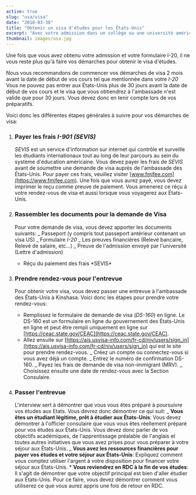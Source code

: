 ```yaml
---
active: true
slug: "usa/visa"
date: "2018-03-30"
title: "Obtenir un visa d'études pour les États-Unis"
excerpt: "Avec votre admission dans un collège ou une université américaine en main, vous devez maintenant faire une demande de visa à l'ambassade des États-Unis. Ce guide vous donne les informations nécessaires et vous explique les différentes étapes à suivre pour obtenir le visa d'études pour les États-Unis."
thumbnail: images/usa.jpg
---
```


Une fois que vous avez obtenu votre admission et votre formulaire I-20, il ne vous reste plus qu'à faire vos démarches pour obtenir le visa d'études.

Nous vous recommandons de commencer vos démarches de visa 2 mois avant la date de début de vos cours tel que mentionnée dans votre _I-20_
Vous ne pouvez pas entrer aux États-Unis plus de 30 jours avant la date de début de vos cours et le visa que vous obtiendrez à l'ambassade n'est valide que pour 30 jours.
Vous devez donc en tenir compte lors de vos préparatifs.

Voici donc les différentes étapes générales à suivre pour vos démarches de visa:

1.  ### Payer les frais _I-901 (SEVIS)_

    _SEVIS_ est un service d'information sur internet qui contrôle et surveille les étudiants internationaux tout au long de leur parcours au sein du système d'éducation américaine.
    Vous devez payer les frais de _SEVIS_ avant de soumettre une demande de visa auprès de l'ambassade des États-Unis.
    Pour payer ces frais, veuillez visiter [www.fmjfee.com](https://www.fmjfee.com).
    Une fois que vous aurez payé, vous devez imprimer le reçu comme preuve de paiement. Vous amenerez ce réçu à votre rendez-vous de visa et aussi lorsque vous voyagerez aux États-Unis.

2.  ### Rassembler les documents pour la demande de Visa

    Pour votre demande de visa, vous devez apporter les documents suivants:
    _ Passeport (y compris tout passeport antérieur contenant un visa US)
    _ Formulaire _I-20_
    _ Les preuves financières (Relevé bancaire, Relevé de salaire, etc…)
    _ Preuve de l'admission envoyé par l'université (Lettre d'admission)
    * Réçu du paiement des frais *SEVIS\*

3.  ### Prendre rendez-vous pour l'entrevue

    Pour obtenir votre visa, vous devez passer une entrevue à l'ambassade des États-Unis à Kinshasa.
    Voici donc les étapes pour prendre votre rendez-vous:
    * Remplissez le formulaire de demande de visa (*DS-160*) en ligne.
    Le DS-160 est un formulaire en ligne du gouvernement des États-Unis en ligne et peut être rempli uniquement en ligne sur [https://ceac.state.gov/CEAC](https://ceac.state.gov/CEAC).
    * Allez ensuite sur [https://ais.usvisa-info.com/fr-cd/niv/users/sign_in](https://ais.usvisa-info.com/fr-cd/niv/users/sign_in) qui est le site pour prendre rendez-vous.
    _ Créez un compte ou connectez-vous si vous avez déjà un compte.
    _ Entrez le numéro de confirmation DS-160.
    _ Payez les frais de demande de visa non-immigrant (MRV).
    _ Choisissez ensuite une date de rendez-vous avec la Section Consulaire.

4.  ### Passer l'entrevue
    L'interview sert à démontrer que vous vous êtes préparé à poursuivre vos études aux Etats. Vous devrez donc démontrer ce qui suit:
    _ **Vous êtes un étudiant légitime, prêt à étudier aux États-Unis**: Vous devez démontrer à l'officier consulaire que vous vous êtes réellement préparé pour vos études aux États-Unis.
    Vous devez donc parler de vos objectifs académiques, de l'apprentissage préalable de l'anglais et toutes autres initiatives que vous avez prises pour vous préparer à votre séjour aux États-Unis.
    _ **Vous avez les ressources financières pour payer vos études et votre séjour aux États-Unis**: Expliquez comment vous comptez utiliser l'argent à votre disposition pour financer votre séjour aux États-Unis. \* **Vous reviendrez en RDC à la fin de vos études**: Il s'agit de démontrer que votre objectif principal est bien d'aller étudier aux États-Unis.
    Pour ce faire, vous devez démontrer comment vous utiliserez ce que vous aurez appris une fois de retour en RDC.
